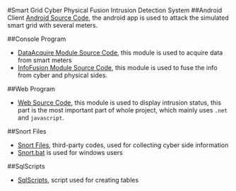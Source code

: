 #Smart Grid Cyber Physical Fusion Intrusion Detection System
##Android Client
[Android Source Code](Android), the android app is used to
attack the simulated smart grid with several meters.  

##Console Program  
- [DataAcquire Module Source Code](DonetConsole/DataAcquire),
this module is used to acquire data from smart meters  
- [InfoFusion Module Source Code](DonetConsole/InfoFusion),
this module is used to fuse the info from cyber and physical sides.  

##Web Program  
- [Web Source Code](DonetWeb), this module is used to display intrusion status,
this part is the most important part of whole project, which mainly uses `.net`
and `javascript`.


##Snort Files
- [Snort Files](Snort), third-party codes, used for collecting cyber side information  
- [Snort.bat](snort.bat) is used for windows users  

##SqlScripts  
- [SqlScripts](SqlScripts), script used for creating tables  
